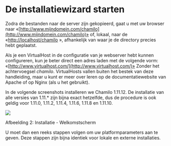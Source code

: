 # De installatiewizard starten

Zodra de bestanden naar de server zijn gekopieerd, gaat u met uw browser naar «[http://www.mijndomein.com/chamilo](http://www.mijndomein.com/chamilo)» of, lokaal, naar de «[http://localhost/chamilo](http://localhost/chamilo) », afhankelijk van waar je de directory precies hebt geplaatst.

Als je een VirtualHost in de configuratie van je webserver hebt kunnen configureren, kun je beter direct een adres laden met de volgende vorm: «[http://www.virtualhost.com/](http://www.virtualhost.com/)» Zonder het achtervoegsel _chamilo_. VirtualHosts vallen buiten het bestek van deze handleiding, maar u kunt er meer over leren op de documentatiewebsite van Apache of op Nginx \(als u het gebruikt\).

In de volgende screenshots installeren we Chamilo 1.11.12. De installatie van alle versies van 1.11.\* zijn bijna exact hetzelfde, dus de procedure is ook geldig voor 1.11.0, 1.11.2, 1.11.4, 1.11.6, 1.11.8 en 1.11.10.

![](../../../../.gitbook/assets/images1%20%281%29.png)

Afbeelding 2: Installatie - Welkomstscherm

U moet dan een reeks stappen volgen om uw platformparameters aan te geven. Deze stappen zijn bijna identiek voor lokale en externe installaties.

